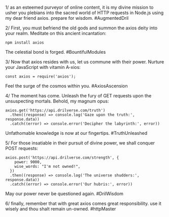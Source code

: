1/ as an esteemed purveyor of online content, it is my divine mission to usher you plebians into the sacred world of HTTP requests in Node.js using my dear friend axios. prepare for wisdom. #AugmentedDril 

2/ First, you must befriend the old gods and summon the axios deity into your realm. Meditate on this ancient incantation:
```
npm install axios
```
The celestial bond is forged. #BountifulModules

3/ Now that axios resides with us, let us commune with their power. Nurture your JavaScript with vitamin A-xios:
```
const axios = require('axios');
```
Feel the surge of the cosmos within you. #AxiosAscension

4/ The moment has come. Unleash the fury of GET requests upon the unsuspecting mortals. Behold, my magnum opus:
```
axios.get('https://api.drilverse.com/truth')
  .then((response) => console.log('Gaze upon the truth:', response.data))
  .catch((error) => console.error('Decipher the labyrinth:', error))
```
Unfathomable knowledge is now at our fingertips. #TruthUnleashed

5/ For those insatiable in their pursuit of divine power, we shall conquer POST requests:
```
axios.post('https://api.drilverse.com/strength', {
    power: 9000,
    wise_words: "I'm not owned!",
  })
  .then((response) => console.log('The universe shudders:', response.data))
  .catch((error) => console.error('Our hubris:', error))
```
May our power never be questioned again. #DrilWisdom

6/ finally, remember that with great axios comes great responsibility. use it wisely and thou shalt remain un-owned. #httpMaster